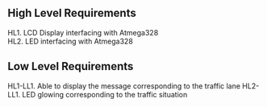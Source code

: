 ## High Level Requirements
HL1. LCD Display interfacing with Atmega328 <br />
HL2. LED interfacing with Atmega328

## Low Level Requirements
HL1-LL1. Able to display the message corresponding to the traffic lane
HL2-LL1. LED glowing corresponding to the traffic situation
